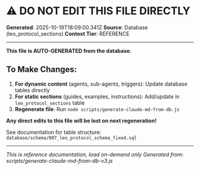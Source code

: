 # ⚠️ DO NOT EDIT THIS FILE DIRECTLY

**Generated**: 2025-10-19T18:09:00.341Z
**Source**: Database (leo_protocol_sections)
**Context Tier**: REFERENCE

---

**This file is AUTO-GENERATED from the database.**

## To Make Changes:
1. **For dynamic content** (agents, sub-agents, triggers): Update database tables directly
2. **For static sections** (guides, examples, instructions): Add/update in `leo_protocol_sections` table
3. **Regenerate file**: Run `node scripts/generate-claude-md-from-db.js`

**Any direct edits to this file will be lost on next regeneration!**

See documentation for table structure: `database/schema/007_leo_protocol_schema_fixed.sql`

---

*This is reference documentation, load on-demand only*
*Generated from: scripts/generate-claude-md-from-db-v3.js*
